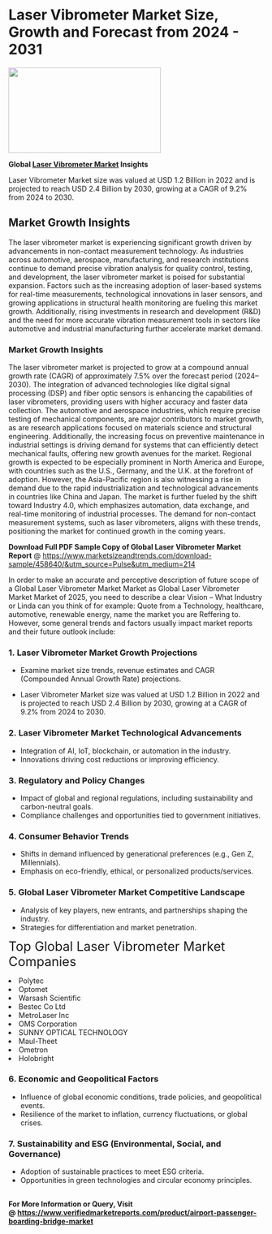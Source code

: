 <H1>Laser Vibrometer Market Size, Growth and Forecast from 2024 - 2031</H1><img class="aligncenter size-medium wp-image-584254" src="https://thirdeyenews.in/wp-content/uploads/2024/09/Global-Market-Research-300x168.jpeg" alt="" width="300" height="168" /><p><strong>Global&nbsp;<a href="https://www.marketsizeandtrends.com/download-sample/458640/&amp;utm_source=Pulse&amp;utm_medium=214">Laser Vibrometer Market</a> Insights</strong></p><p>Laser Vibrometer Market size was valued at USD 1.2 Billion in 2022 and is projected to reach USD 2.4 Billion by 2030, growing at a CAGR of 9.2% from 2024 to 2030.</p><p><h2>Market Growth Insights</h2> The laser vibrometer market is experiencing significant growth driven by advancements in non-contact measurement technology. As industries across automotive, aerospace, manufacturing, and research institutions continue to demand precise vibration analysis for quality control, testing, and development, the laser vibrometer market is poised for substantial expansion. Factors such as the increasing adoption of laser-based systems for real-time measurements, technological innovations in laser sensors, and growing applications in structural health monitoring are fueling this market growth. Additionally, rising investments in research and development (R&D) and the need for more accurate vibration measurement tools in sectors like automotive and industrial manufacturing further accelerate market demand. <h3>Market Growth Insights</h3> The laser vibrometer market is projected to grow at a compound annual growth rate (CAGR) of approximately 7.5% over the forecast period (2024–2030). The integration of advanced technologies like digital signal processing (DSP) and fiber optic sensors is enhancing the capabilities of laser vibrometers, providing users with higher accuracy and faster data collection. The automotive and aerospace industries, which require precise testing of mechanical components, are major contributors to market growth, as are research applications focused on materials science and structural engineering. Additionally, the increasing focus on preventive maintenance in industrial settings is driving demand for systems that can efficiently detect mechanical faults, offering new growth avenues for the market. Regional growth is expected to be especially prominent in North America and Europe, with countries such as the U.S., Germany, and the U.K. at the forefront of adoption. However, the Asia-Pacific region is also witnessing a rise in demand due to the rapid industrialization and technological advancements in countries like China and Japan. The market is further fueled by the shift toward Industry 4.0, which emphasizes automation, data exchange, and real-time monitoring of industrial processes. The demand for non-contact measurement systems, such as laser vibrometers, aligns with these trends, positioning the market for continued growth in the coming years. </p><p><span class=""><strong>Download Full PDF Sample Copy of Global Laser Vibrometer Market Report</strong> @ <a href="https://www.marketsizeandtrends.com/download-sample/458640/&amp;utm_source=Pulse&amp;utm_medium=214" target="_blank">https://www.marketsizeandtrends.com/download-sample/458640/&amp;utm_source=Pulse&amp;utm_medium=214</a></span></p><p>In order to make an accurate and perceptive description of future scope of a Global&nbsp;Laser Vibrometer Market Market as Global&nbsp;Laser Vibrometer Market Market of 2025, you need to describe a clear Vision &ndash; What Industry or Linda can you think of for example: Quote from a Technology, healthcare, automotive, renewable energy, name the market you are Reffering to. However, some general trends and factors usually impact market reports and their future outlook include:</p><h3>1.&nbsp;<strong>Laser Vibrometer Market Growth Projections</strong></h3><ul><li>Examine market size trends, revenue estimates and CAGR (Compounded Annual Growth Rate) projections.</li><li><p>Laser Vibrometer Market size was valued at USD 1.2 Billion in 2022 and is projected to reach USD 2.4 Billion by 2030, growing at a CAGR of 9.2% from 2024 to 2030.</p></li></ul><h3>2.&nbsp;<strong>Laser Vibrometer Market Technological Advancements</strong></h3><ul><li>Integration of AI, IoT, blockchain, or automation in the industry.</li><li>Innovations driving cost reductions or improving efficiency.</li></ul><h3>3.&nbsp;<strong>Regulatory and Policy Changes</strong></h3><ul><li>Impact of global and regional regulations, including sustainability and carbon-neutral goals.</li><li>Compliance challenges and opportunities tied to government initiatives.</li></ul><h3>4.&nbsp;<strong>Consumer Behavior Trends</strong></h3><ul><li>Shifts in demand influenced by generational preferences (e.g., Gen Z, Millennials).</li><li>Emphasis on eco-friendly, ethical, or personalized products/services.</li></ul><h3>5.&nbsp;<strong>Global Laser Vibrometer Market Competitive Landscape</strong></h3><ul><li>Analysis of key players, new entrants, and partnerships shaping the industry.</li><li>Strategies for differentiation and market penetration.</li></ul><p data-pm-slice="1 1 []"><span style="color: inherit; font-family: inherit; font-size: 25px;">Top Global Laser Vibrometer Market Companies</span></p><div class="" data-test-id=""><p><li>Polytec</li><li> Optomet</li><li> Warsash Scientific</li><li> Bestec Co Ltd</li><li> MetroLaser Inc</li><li> OMS Corporation</li><li> SUNNY OPTICAL TECHNOLOGY</li><li> Maul-Theet</li><li> Ometron</li><li> Holobright</li></p></div><h3>6.&nbsp;<strong>Economic and Geopolitical Factors</strong></h3><ul><li>Influence of global economic conditions, trade policies, and geopolitical events.</li><li>Resilience of the market to inflation, currency fluctuations, or global crises.</li></ul><h3>7.&nbsp;<strong>Sustainability and ESG (Environmental, Social, and Governance)</strong></h3><ul><li>Adoption of sustainable practices to meet ESG criteria.</li><li>Opportunities in green technologies and circular economy principles.</li></ul><h2><strong style="font-size: 14px;">For More Information or Query, Visit @&nbsp;</strong><a style="background-color: #ffffff; font-size: 14px;" href="https://www.marketsizeandtrends.com/report/laser-vibrometer-market/" target="_blank">https://www.verifiedmarketreports.com/product/airport-passenger-boarding-bridge-market</a></h2>
